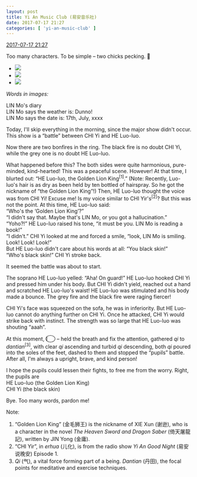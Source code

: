 ```yaml
---
layout: post
title: Yi An Music Club (易安音乐社)
date: 2017-07-17 21:27
categories: [ 'yi-an-music-club' ]
---
```


<div class="weibo-info">
  <a href="http://weibo.com/6094546964/FcQlIAYvn">2017-07-17 21:27</a>
</div>

Too many characters. To be simple – two chicks pecking. 🙈

<!-- more -->

<ul class="weibo-pic-list-1">
  <li class="weibo-pic">
    <a href="http://wx1.sinaimg.cn/mw690/006Es64Agy1fhn7aymjpjj30rl1497ml.jpg"><img src="http://wx1.sinaimg.cn/thumb150/006Es64Agy1fhn7aymjpjj30rl1497ml.jpg" /></a>
  </li>
  <li class="weibo-pic">
    <a href="http://wx1.sinaimg.cn/mw690/006Es64Agy1fhn7awinfwj30si14fav0.jpg"><img src="http://wx1.sinaimg.cn/thumb150/006Es64Agy1fhn7awinfwj30si14fav0.jpg" /></a>
  </li>
  <li class="weibo-pic">
    <a href="http://wx1.sinaimg.cn/mw690/006Es64Agy1fhn7b0pkvzj30si13ndv8.jpg"><img src="http://wx1.sinaimg.cn/thumb150/006Es64Agy1fhn7b0pkvzj30si13ndv8.jpg" /></a>
  </li>
</ul>

*Words in images:*

LIN Mo's diary  
LIN Mo says the weather is: Dunno!  
LIN Mo says the date is: 17th, July, xxxx

Today, I'll skip everything in the morning, since the major show didn't occur. This show is a “battle” between CHI Yi and HE Luo-luo.

Now there are two bonfires in the ring. The black fire is no doubt CHI Yi, while the grey one is no doubt HE Luo-luo.

What happened before this? The both sides were quite harmonious, pure-minded, kind-hearted! This was a peaceful scene. However! At that time, I blurted out: “HE Luo-luo, the Golden Lion King<sup>[1]</sup>.” (Note: Recently, Luo-luo's hair is as dry as been held by ten bottled of hairspray. So he got the nickname of “the Golden Lion King”!) Then, HE Luo-luo thought the voice was from CHI Yi! Excuse me! Is my voice similar to CHI Yir's<sup>[2]</sup>? But this was not the point. At this time, HE Luo-luo said:  
“Who's the ‘Golden Lion King’?”  
“I didn't say that. Maybe that's LIN Mo, or you got a hallucination.”  
“Yoho?!” HE Luo-luo raised his tone, “it must be you. LIN Mo is reading a book!”  
“I didn't.” CHI Yi looked at me and forced a smile, “look, LIN Mo is smiling. Look! Look! Look!”  
But HE Luo-luo didn't care about his words at all: “You black skin!”  
“Who's black skin!” CHI Yi stroke back.

It seemed the battle was about to start.

The soprano HE Luo-luo yelled: “Aha! On guard!” HE Luo-luo hooked CHI Yi and pressed him under his body. But CHI Yi didn't yield, reached out a hand and scratched HE Luo-luo's waist! HE Luo-luo was stimulated and his body made a bounce. The grey fire and the black fire were raging fiercer!

CHI Yi's face was squeezed on the sofa, he was in inferiority. But HE Luo-luo cannot do anything further on CHI Yi. Once he attacked, CHI Yi would strike back with instinct. The strength was so large that HE Luo-luo was shouting “aaah”.

At this moment, <span style="border:1px solid; border-radius:50%; width:24px; display:inline-block;">I</span> – held the breath and fix the attention, gathered *qi* to *dantian*<sup>[3]</sup>, with clear *qi* ascending and turbid *qi* descending, both *qi* poured into the soles of the feet, dashed to them and stopped the “pupils” battle. After all, I'm always a upright, brave, and kind person!

I hope the pupils could lessen their fights, to free me from the worry. Right, the pupils are  
HE Luo-luo (the Golden Lion King)  
CHI Yi (the black skin)

Bye. Too many words, pardon me!

Note:
1. “Golden Lion King” (金毛狮王) is the nickname of XIE Xun (谢逊), who is a character in the novel *The Heaven Sword and Dragon Saber* (倚天屠龍記), written by JIN Yong (金庸).
2. “CHI Yir”, in *erhua* (儿化), is from the radio show *Yi An Good Night* (易安说晚安) Episode 1.
3. *Qi* (气), a vital force forming part of a being. *Dantian* (丹田), the focal points for meditative and exercise techniques.
